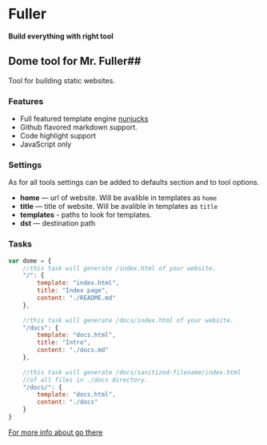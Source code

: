 # Fuller #
**Build everything with right tool**

## Dome tool for Mr. Fuller##

Tool for building static websites.

### Features

*   Full featured template engine [nunjucks](http://jlongster.github.io/nunjucks/)
*   Github flavored markdown support.
*   Code highlight support  
*   JavaScript only

### Settings
As for all tools settings can be added to defaults section and to tool options.

* **home** — url of website. Will be avalible in templates as `home`
* **title** — title of website. Will be avalible in templates as `title`
* **templates** - paths to look for templates.
* **dst** — destination path

### Tasks

```js
var dome = {
    //this task will generate /index.html of your website.
    "/": {
        template: "index.html",
        title: "Index page",
        content: "./README.md"
    },
    
    //this task will generate /docs/index.html of your website.
    "/docs": {
        template: "docs.html",
        title: "Intro",
        content: "./docs.md"
    },
    
    //this task will generate /docs/sanitized-filename/index.html 
    //of all files in ./docs directory.
    "/docs/": {
        template: "docs.html",
        content: "./docs"
    }
}
```

[For more info about go there](https://github.com/fullerjs/fuller)
